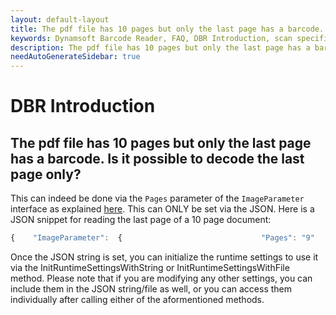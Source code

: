 ```yaml
---
layout: default-layout
title: The pdf file has 10 pages but only the last page has a barcode. Is it possible to decode the last page only?
keywords: Dynamsoft Barcode Reader, FAQ, DBR Introduction, scan specific page
description: The pdf file has 10 pages but only the last page has a barcode. Is it possible to decode the last page only?
needAutoGenerateSidebar: true
---
```


# DBR Introduction

## The pdf file has 10 pages but only the last page has a barcode. Is it possible to decode the last page only?

This can indeed be done via the `Pages` parameter of the `ImageParameter` interface as explained [here](https://www.dynamsoft.com/barcode-reader/parameters/scenario-settings/multipage-imgs-and-pdf.html?ver=latest). This can ONLY be set via the JSON. Here is a JSON snippet for reading the last page of a 10 page document:

```javascript
{    "ImageParameter":  {                               "Pages": "9"               },     "Version": "3.0"}
```

Once the JSON string is set, you can initialize the runtime settings to use it via the InitRuntimeSettingsWithString or InitRuntimeSettingsWithFile method. Please note that if you are modifying any other settings, you can include them in the JSON string/file as well, or you can access them individually after calling either of the aformentioned methods.
